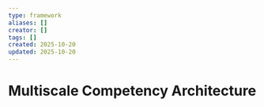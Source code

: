```yaml
---
type: framework
aliases: []
creator: []
tags: []
created: 2025-10-20
updated: 2025-10-20
---
```


# Multiscale Competency Architecture


